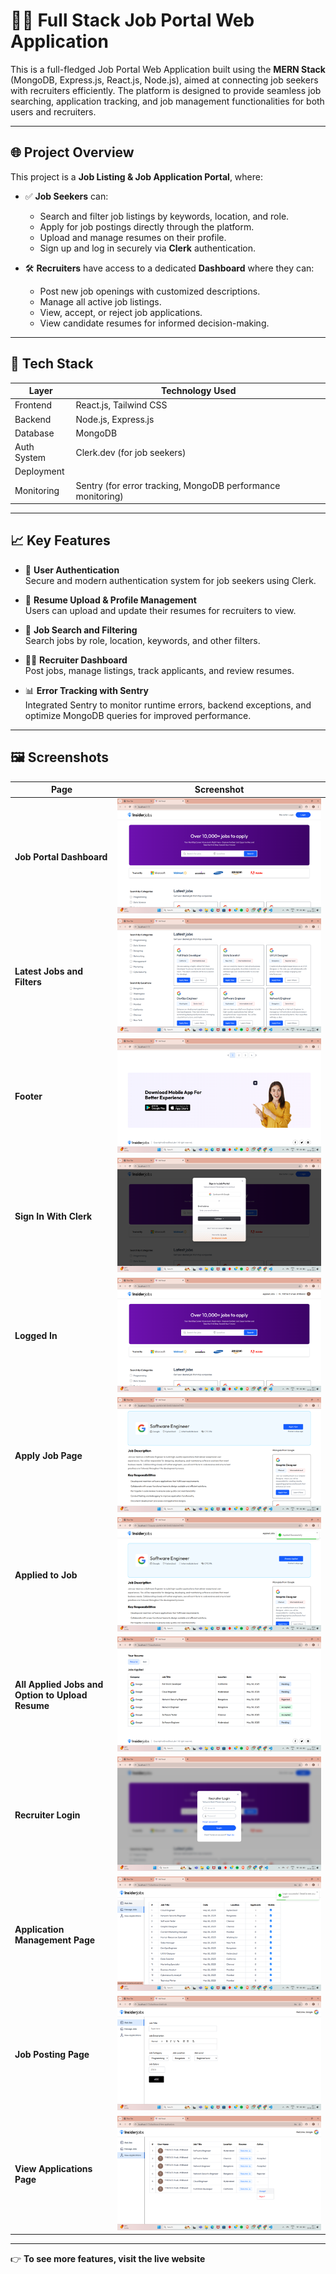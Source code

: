 # 🧑‍💼 Full Stack Job Portal Web Application

This is a full-fledged Job Portal Web Application built using the **MERN Stack** (MongoDB, Express.js, React.js, Node.js), aimed at connecting job seekers with recruiters efficiently. The platform is designed to provide seamless job searching, application tracking, and job management functionalities for both users and recruiters.

---

## 🌐 Project Overview

This project is a **Job Listing & Job Application Portal**, where:

- ✅ **Job Seekers** can:
  - Search and filter job listings by keywords, location, and role.
  - Apply for job postings directly through the platform.
  - Upload and manage resumes on their profile.
  - Sign up and log in securely via **Clerk** authentication.

- 🛠️ **Recruiters** have access to a dedicated **Dashboard** where they can:
  - Post new job openings with customized descriptions.
  - Manage all active job listings.
  - View, accept, or reject job applications.
  - View candidate resumes for informed decision-making.

---

## 🚀 Tech Stack

| Layer        | Technology Used               |
|--------------|-------------------------------|
| Frontend     | React.js, Tailwind CSS        |
| Backend      | Node.js, Express.js           |
| Database     | MongoDB                       |
| Auth System  | Clerk.dev (for job seekers)   |
| Deployment   |                               |
| Monitoring   | Sentry (for error tracking, MongoDB performance monitoring) |

---

## 📈 Key Features

- 🔐 **User Authentication**  
  Secure and modern authentication system for job seekers using Clerk.

- 📄 **Resume Upload & Profile Management**  
  Users can upload and update their resumes for recruiters to view.

- 🧭 **Job Search and Filtering**  
  Search jobs by role, location, keywords, and other filters.

- 🧑‍💼 **Recruiter Dashboard**  
  Post jobs, manage listings, track applicants, and review resumes.

- 📊 **Error Tracking with Sentry**  
  Integrated Sentry to monitor runtime errors, backend exceptions, and optimize MongoDB queries for improved performance.

---

## 🖼️ Screenshots


| **Page** | **Screenshot** |
|----------|----------------|
| **Job Portal Dashboard** | ![](myNewFolder/1.png) |
| **Latest Jobs and Filters** | ![](myNewFolder/2.png) |
| **Footer** | ![](myNewFolder/3.png) |
| **Sign In With Clerk** | ![](myNewFolder/4.png) |
| **Logged In** | ![](myNewFolder/5.png) |
| **Apply Job Page** | ![](myNewFolder/6.png) |
| **Applied to Job** | ![](myNewFolder/7.png) |
| **All Applied Jobs and Option to Upload Resume** | ![](myNewFolder/8.png) |
| **Recruiter Login** | ![](myNewFolder/9.png) |
| **Application Management Page** | ![](myNewFolder/10.png) |
| **Job Posting Page** | ![](myNewFolder/11.png) |
| **View Applications Page** | ![](myNewFolder/12.png) |
---


👉 **To see more features, visit the live website**

